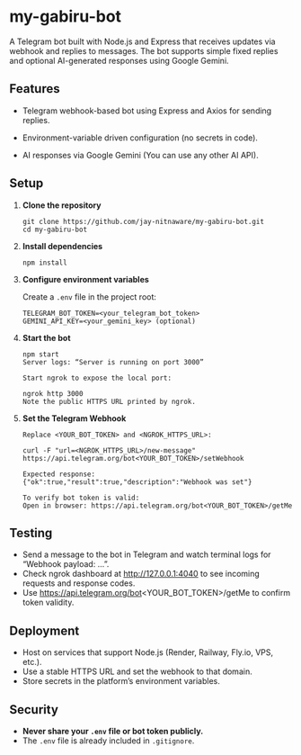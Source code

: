 # my-gabiru-bot

A Telegram bot built with Node.js and Express that receives updates via webhook and replies to messages. The bot supports simple fixed replies and optional AI-generated responses using Google Gemini.

## Features

- Telegram webhook-based bot using Express and Axios for sending replies.

- Environment-variable driven configuration (no secrets in code).

- AI responses via Google Gemini (You can use any other AI API).

## Setup

1. **Clone the repository**

   ```
   git clone https://github.com/jay-nitnaware/my-gabiru-bot.git
   cd my-gabiru-bot
   ```

2. **Install dependencies**

   ```
   npm install
   ```

3. **Configure environment variables**

   Create a `.env` file in the project root:

   ```
   TELEGRAM_BOT_TOKEN=<your_telegram_bot_token>
   GEMINI_API_KEY=<your_gemini_key> (optional)
   ```

4. **Start the bot**

   ```
   npm start
   Server logs: “Server is running on port 3000”

   Start ngrok to expose the local port:

   ngrok http 3000
   Note the public HTTPS URL printed by ngrok.
   ```

5. **Set the Telegram Webhook**

   ```
   Replace <YOUR_BOT_TOKEN> and <NGROK_HTTPS_URL>:
   ```

   ```
   curl -F "url=<NGROK_HTTPS_URL>/new-message" https://api.telegram.org/bot<YOUR_BOT_TOKEN>/setWebhook

   Expected response:
   {"ok":true,"result":true,"description":"Webhook was set"}

   To verify bot token is valid:
   Open in browser: https://api.telegram.org/bot<YOUR_BOT_TOKEN>/getMe
   ```

## Testing

- Send a message to the bot in Telegram and watch terminal logs for “Webhook payload: …”.
- Check ngrok dashboard at http://127.0.0.1:4040 to see incoming requests and response codes.
- Use https://api.telegram.org/bot<YOUR_BOT_TOKEN>/getMe to confirm token validity.

## Deployment

- Host on services that support Node.js (Render, Railway, Fly.io, VPS, etc.).
- Use a stable HTTPS URL and set the webhook to that domain.
- Store secrets in the platform’s environment variables.

## Security

- **Never share your `.env` file or bot token publicly.**
- The `.env` file is already included in `.gitignore`.
